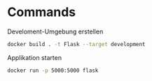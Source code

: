 # Commands

Develoment-Umgebung erstellen

```bash
docker build . -t Flask --target development
```

Applikation starten

```bash
docker run -p 5000:5000 flask
```

